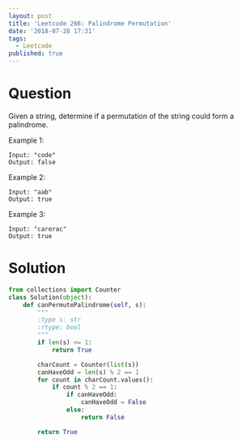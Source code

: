 ```yaml
---
layout: post
title: 'Leetcode 266: Palindrome Permutation'
date: '2018-07-28 17:31'
tags:
  - Leetcode
published: true
---
```



# Question
Given a string, determine if a permutation of the string could form a palindrome.

Example 1:

```
Input: "code"
Output: false
```
Example 2:

```
Input: "aab"
Output: true

```

Example 3:

```
Input: "carerac"
Output: true
```

# Solution
```python
from collections import Counter
class Solution(object):
    def canPermutePalindrome(self, s):
        """
        :type s: str
        :rtype: bool
        """
        if len(s) <= 1:
            return True

        charCount = Counter(list(s))
        canHaveOdd = len(s) % 2 == 1
        for count in charCount.values():
            if count % 2 == 1:
                if canHaveOdd:
                    canHaveOdd = False
                else:
                    return False

        return True
```
